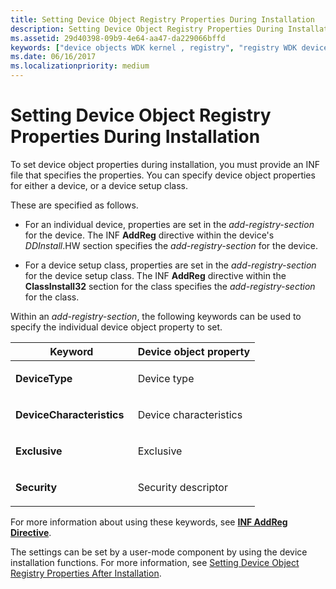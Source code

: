 ```yaml
---
title: Setting Device Object Registry Properties During Installation
description: Setting Device Object Registry Properties During Installation
ms.assetid: 29d40398-09b9-4e64-aa47-da229066bffd
keywords: ["device objects WDK kernel , registry", "registry WDK device objects"]
ms.date: 06/16/2017
ms.localizationpriority: medium
---
```


# Setting Device Object Registry Properties During Installation





To set device object properties during installation, you must provide an INF file that specifies the properties. You can specify device object properties for either a device, or a device setup class.

These are specified as follows.

-   For an individual device, properties are set in the *add-registry-section* for the device. The INF **AddReg** directive within the device's *DDInstall*.HW section specifies the *add-registry-section* for the device.

-   For a device setup class, properties are set in the *add-registry-section* for the device setup class. The INF **AddReg** directive within the **ClassInstall32** section for the class specifies the *add-registry-section* for the class.

Within an *add-registry-section*, the following keywords can be used to specify the individual device object property to set.

<table>
<colgroup>
<col width="50%" />
<col width="50%" />
</colgroup>
<thead>
<tr class="header">
<th>Keyword</th>
<th>Device object property</th>
</tr>
</thead>
<tbody>
<tr class="odd">
<td><p><strong>DeviceType</strong></p></td>
<td><p>Device type</p></td>
</tr>
<tr class="even">
<td><p><strong>DeviceCharacteristics</strong></p></td>
<td><p>Device characteristics</p></td>
</tr>
<tr class="odd">
<td><p><strong>Exclusive</strong></p></td>
<td><p>Exclusive</p></td>
</tr>
<tr class="even">
<td><p><strong>Security</strong></p></td>
<td><p>Security descriptor</p></td>
</tr>
</tbody>
</table>

 

For more information about using these keywords, see [**INF AddReg Directive**](../install/inf-addreg-directive.md).

The settings can be set by a user-mode component by using the device installation functions. For more information, see [Setting Device Object Registry Properties After Installation](setting-device-object-registry-properties-after-installation.md).

 

